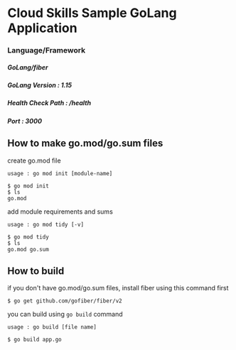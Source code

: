 # Cloud Skills Sample GoLang Application
### Language/Framework
##### GoLang/fiber
##### GoLang Version : 1.15
##### Health Check Path : /health
##### Port : 3000
## How to make go.mod/go.sum files
create go.mod file
```
usage : go mod init [module-name]

$ go mod init
$ ls
go.mod
```

add module requirements and sums
```
usage : go mod tidy [-v]
 
$ go mod tidy 
$ ls 
go.mod go.sum
```


## How to build
if you don't have go.mod/go.sum files, install fiber using this command first
```
$ go get github.com/gofiber/fiber/v2
```

you can build using `go build` command
```
usage : go build [file name]

$ go build app.go
```
